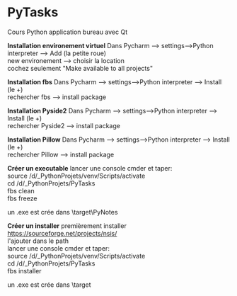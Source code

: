 PyTasks
=============================


Cours Python application bureau avec Qt  

**Installation environement virtuel**
Dans Pycharm --> settings-->Python interpreter --> Add (la petite roue)  
new environement --> choisir la location  
cochez seulement "Make available to all projects"  


**Installation fbs**
Dans Pycharm --> settings-->Python interpreter --> Install (le +)  
rechercher fbs --> install package  

**Installation Pyside2**
Dans Pycharm --> settings-->Python interpreter --> Install (le +)  
rechercher Pyside2 --> install package  

**Installation Pillow**
Dans Pycharm --> settings-->Python interpreter --> Install (le +)  
rechercher Pillow --> install package


**Créer un executable**
lancer une console cmder et taper:  
source /d/_PythonProjets/venv/Scripts/activate  
cd /d/_PythonProjets/PyTasks  
fbs clean  
fbs freeze  

un .exe est crée dans \target\PyNotes  

**Créer un installer**
premièrement installer https://sourceforge.net/projects/nsis/  
l'ajouter dans le path  
lancer une console cmder et taper:  
source /d/_PythonProjets/venv/Scripts/activate  
cd /d/_PythonProjets/PyTasks  
fbs installer  

un .exe est crée dans \target  
